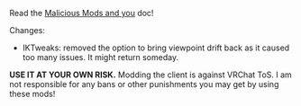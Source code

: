 Read the [Malicious Mods and you](https://github.com/knah/VRCMods/blob/master/Malicious-Mods.md) doc!

Changes:
 * IKTweaks: removed the option to bring viewpoint drift back as it caused too many issues. It might return someday.


**USE IT AT YOUR OWN RISK.** Modding the client is against VRChat ToS. I am not responsible for any bans or other punishments you may get by using these mods!